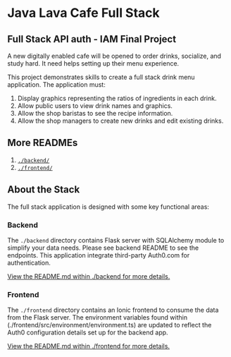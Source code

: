 # Java Lava Cafe Full Stack

## Full Stack API auth - IAM Final Project

A new digitally enabled cafe will be opened to order drinks, socialize, and study hard. It need helps setting up their menu experience.

This project demonstrates skills to create a full stack drink menu application. The application must:

1. Display graphics representing the ratios of ingredients in each drink.
2. Allow public users to view drink names and graphics.
3. Allow the shop baristas to see the recipe information.
4. Allow the shop managers to create new drinks and edit existing drinks.

## More READMEs

1. [`./backend/`](./backend/README.md)
2. [`./frontend/`](./frontend/README.md)

## About the Stack

The full stack application is designed with some key functional areas:

### Backend

The `./backend` directory contains Flask server with SQLAlchemy module to simplify your data needs. Please see backend README to see the endpoints. This application integrate third-party Auth0.com for authentication.

[View the README.md within ./backend for more details.](./backend/README.md)

### Frontend

The `./frontend` directory contains an Ionic frontend to consume the data from the Flask server. The environment variables found within (./frontend/src/environment/environment.ts) are updated to reflect the Auth0 configuration details set up for the backend app.

[View the README.md within ./frontend for more details.](./frontend/README.md)

